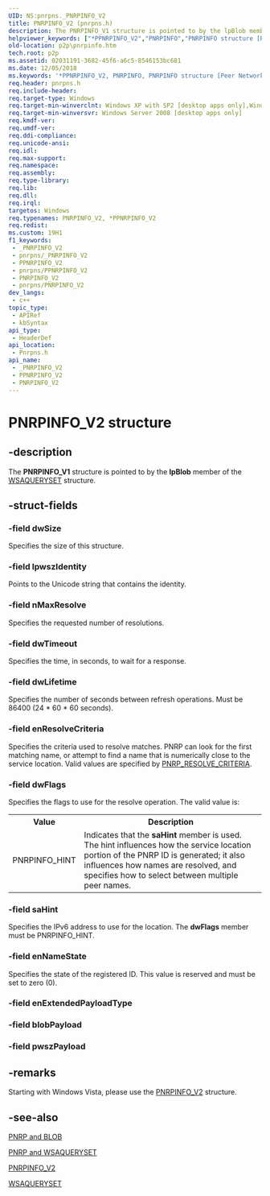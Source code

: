 ```yaml
---
UID: NS:pnrpns._PNRPINFO_V2
title: PNRPINFO_V2 (pnrpns.h)
description: The PNRPINFO_V1 structure is pointed to by the lpBlob member of the WSAQUERYSET structure.
helpviewer_keywords: ["*PPNRPINFO_V2","PNRPINFO","PNRPINFO structure [Peer Networking]","PNRPINFO_V1","PNRPINFO_V1 structure [Peer Networking]","PNRPINFO_V2","PPNRPINFO","PPNRPINFO structure pointer [Peer Networking]","PPNRPINFO_V1","PPNRPINFO_V1 structure pointer [Peer Networking]","p2p.pnrpinfo","pnrpns/PNRPINFO","pnrpns/PNRPINFO_V1","pnrpns/PPNRPINFO","pnrpns/PPNRPINFO_V1"]
old-location: p2p\pnrpinfo.htm
tech.root: p2p
ms.assetid: 02031191-3682-45f6-a6c5-8546153bc681
ms.date: 12/05/2018
ms.keywords: '*PPNRPINFO_V2, PNRPINFO, PNRPINFO structure [Peer Networking], PNRPINFO_V1, PNRPINFO_V1 structure [Peer Networking], PNRPINFO_V2, PPNRPINFO, PPNRPINFO structure pointer [Peer Networking], PPNRPINFO_V1, PPNRPINFO_V1 structure pointer [Peer Networking], p2p.pnrpinfo, pnrpns/PNRPINFO, pnrpns/PNRPINFO_V1, pnrpns/PPNRPINFO, pnrpns/PPNRPINFO_V1'
req.header: pnrpns.h
req.include-header: 
req.target-type: Windows
req.target-min-winverclnt: Windows XP with SP2 [desktop apps only],Windows XP with SP1 with the Advanced Networking Pack for Windows XP
req.target-min-winversvr: Windows Server 2008 [desktop apps only]
req.kmdf-ver: 
req.umdf-ver: 
req.ddi-compliance: 
req.unicode-ansi: 
req.idl: 
req.max-support: 
req.namespace: 
req.assembly: 
req.type-library: 
req.lib: 
req.dll: 
req.irql: 
targetos: Windows
req.typenames: PNRPINFO_V2, *PPNRPINFO_V2
req.redist: 
ms.custom: 19H1
f1_keywords:
 - _PNRPINFO_V2
 - pnrpns/_PNRPINFO_V2
 - PPNRPINFO_V2
 - pnrpns/PPNRPINFO_V2
 - PNRPINFO_V2
 - pnrpns/PNRPINFO_V2
dev_langs:
 - c++
topic_type:
 - APIRef
 - kbSyntax
api_type:
 - HeaderDef
api_location:
 - Pnrpns.h
api_name:
 - _PNRPINFO_V2
 - PPNRPINFO_V2
 - PNRPINFO_V2
---
```


# PNRPINFO_V2 structure


## -description

The <b>PNRPINFO_V1</b> structure  is pointed to by the <b>lpBlob</b> member of the <a href="/windows/desktop/P2PSdk/winsock-nsp-reference-links">WSAQUERYSET</a> structure.

## -struct-fields

### -field dwSize

Specifies the size of this structure.

### -field lpwszIdentity

Points  to the Unicode string that contains the identity.

### -field nMaxResolve

Specifies the requested number of resolutions.

### -field dwTimeout

Specifies the time, in seconds, to wait for a response.

### -field dwLifetime

Specifies the number of seconds between refresh operations. Must be   86400 (24 * 60 * 60 seconds).

### -field enResolveCriteria

Specifies the criteria used to resolve matches.  PNRP can look for the first matching name, or attempt to find a name that is numerically close to the service location. Valid values are specified by <a href="/windows/desktop/api/pnrpdef/ne-pnrpdef-pnrp_resolve_criteria">PNRP_RESOLVE_CRITERIA</a>.

### -field dwFlags

Specifies the flags to use for the resolve operation. The valid value is:

<table>
<tr>
<th>Value</th>
<th>Description</th>
</tr>
<tr>
<td>PNRPINFO_HINT</td>
<td>Indicates that the <b>saHint</b> member is used. The hint influences how the service location portion of the PNRP ID is generated; it also influences how names are resolved, and specifies how to select between multiple peer names.</td>
</tr>
</table>

### -field saHint

Specifies the IPv6 address to  use for the location. The  <b>dwFlags</b> member must be PNRPINFO_HINT.

### -field enNameState

Specifies the state of the registered ID.  This value is reserved and must be set to zero (0).

### -field enExtendedPayloadType

### -field blobPayload

### -field pwszPayload

## -remarks

 Starting with Windows Vista, please use the <a href="/previous-versions/windows/desktop/legacy/aa371671(v=vs.85)">PNRPINFO_V2</a> structure.

## -see-also

<a href="/windows/desktop/P2PSdk/pnrp-and-blob">PNRP and
			 BLOB</a>



<a href="/windows/desktop/P2PSdk/pnrp-and-wsaqueryset">PNRP and
			 WSAQUERYSET</a>



<a href="/previous-versions/windows/desktop/legacy/aa371671(v=vs.85)">PNRPINFO_V2</a>



<a href="/windows/desktop/P2PSdk/winsock-nsp-reference-links">WSAQUERYSET</a>

